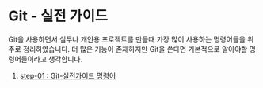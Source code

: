 # Git - 실전 가이드

Git을 사용하면서 실무나 개인용 프로젝트를 만들때 가장 많이 사용하는 명령어들을 위주로 정리하였습니다.
더 많은 기능이 존재하지만 Git을 쓴다면 기본적으로 알아야할 명령어들이라고 생각합니다.

1. [step-01 : Git-실전가이드 명령어](https://github.com/sa1341/Git-guide/blob/master/Git-guide.md)
